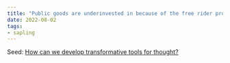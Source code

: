 ```yaml
---
title: "Public goods are underinvested in because of the free rider problem"
date: 2022-08-02
tags:
- sapling
---
```


Seed:
[How can we develop transformative tools for thought?](/content/articles/How%20can%20we%20develop%20transformative%20tools%20for%20thought?.md)



